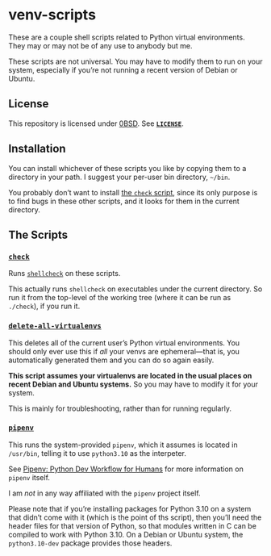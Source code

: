 # venv-scripts

These are a couple shell scripts related to Python virtual environments. They
may or may not be of any use to anybody but me.

These scripts are not universal. You may have to modify them to run on your
system, especially if you&rsquo;re not running a recent version of Debian or
Ubuntu.

## License

This repository is licensed under [0BSD](https://spdx.org/licenses/0BSD.html).
See [**`LICENSE`**](LICENSE).

## Installation

You can install whichever of these scripts you like by copying them to a
directory in your path. I suggest your per-user bin directory, `~/bin`.

You probably don&rsquo;t want to install [the `check` script](#check), since
its only purpose is to find bugs in these other scripts, and it looks for them
in the current directory.

## The Scripts

### [`check`](check)

Runs [`shellcheck`](https://github.com/koalaman/shellcheck) on these scripts.

This actually runs `shellcheck` on executables under the current directory. So
run it from the top-level of the working tree (where it can be run as
`./check`), if you run it.

### [`delete-all-virtualenvs`](delete-all-virtualenvs)

This deletes all of the current user&rsquo;s Python virtual environments. You
should only ever use this if *all* your venvs are ephemeral&mdash;that is, you
automatically generated them and you can do so again easily.

**This script assumes your virtualenvs are located in the usual places on
recent Debian and Ubuntu systems.** So you may have to modify it for your
system.

This is mainly for troubleshooting, rather than for running regularly.

### [`pipenv`](pipenv)

This runs the system-provided `pipenv`, which it assumes is located in
`/usr/bin`, telling it to use `python3.10` as the interpeter.

See [Pipenv: Python Dev Workflow for Humans](https://pipenv.pypa.io/en/latest/)
for more information on `pipenv` itself.

I am *not* in any way affiliated with the `pipenv` project itself.

Please note that if you&rsquo;re installing packages for Python 3.10 on a
system that didn&rsquo;t come with it (which is the point of ths script), then
you&rsquo;ll need the header files for that version of Python, so that modules
written in C can be compiled to work with Python 3.10. On a Debian or Ubuntu
system, the `python3.10-dev` package provides those headers.
